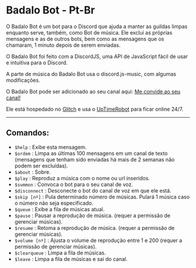 # Badalo Bot - Pt-Br
O Badalo Bot é um bot para o Discord que ajuda a manter as guildas limpas enquanto serve, também, como Bot de música. Ele exclui as próprias mensagens e as de outros bots, bem como as mensagens que os chamaram, 1 minuto depois de serem enviadas.

O Badalo Bot foi feito com a DiscordJS, uma API de JavaScript fácil de usar e intuitiva para o Discord.

A parte de música do Badalo Bot usa o discord.js-music, com algumas modificações.

O Badalo Bot pode ser adicionado ao seu canal aqui: [Me convide ao seu canal!](https://discordapp.com/oauth2/authorize?client_id=378358281858580490&scope=bot&permissions=8192)

Ele está hospedado no [Glitch](https://glitch.com) e usa o [UpTimeRobot](https://uptimerobot.com/) para ficar online 24/7.
___
## Comandos:
* ``$help``         : Exibe esta mensagem.
* ``$ordem``        : Limpa as últimas 100 mensagens em um canal de texto (mensagens que tenham sido enviadas há mais de 2 semanas não podem ser excluídas).
* ``$about``        : Sobre.
* ``$play``         : Reproduz a música com o nome ou url inseridos.
* ``$summon``       : Convoca o bot para o seu canal de voz.
* ``$disconnect``   : Desconecte o bot do canal de voz em que ele está.
* ``$skip [nº]``    : Pula determinado número de músicas. Pulará 1 música caso o número não seja especificado.
* ``$queue``        : Exibe a fila de músicas atual.
* ``$pause``        : Pausar a reprodução de música. (requer a permissão de gerenciar músicas).
* ``$resume``       : Retoma a reprodução de música. (requer a permissão de gerenciar músicas).
* ``$volume [nº]``  : Ajusta o volume de reprodução entre 1 e 200 (requer a permissão de gerenciar músicas).
* ``$clearqueue``   : Limpa a fila de músicas.
* ``$leave``        : Limpa a fila de músicas e sai do canal.
